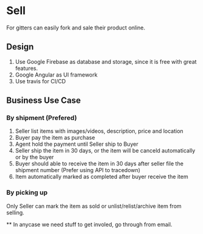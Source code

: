 # Sell

For gitters can easily fork and sale their product online.

## Design
1. Use Google Firebase as database and storage, since it is free with great features.
2. Google Angular as UI framework
3. Use travis for CI/CD

## Business Use Case

### By shipment (Prefered)
1. Seller list items with images/videos, description, price and location
2. Buyer pay the item as purchase
3. Agent hold the payment until Seller ship to Buyer
4. Seller ship the item in 30 days, or the item will be canceld automatically or by the buyer
5. Buyer should able to receive the item in 30 days after seller file the shipment number (Prefer using API to tracedown)
6. Item automatically marked as completed after buyer receive the item

### By picking up
Only Seller can mark the item as sold or unlist/relist/archive item from selling.

\*\* In anycase we need stuff to get involed, go through from email.

